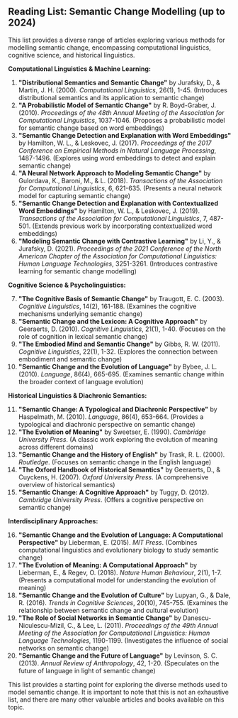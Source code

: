 ## Reading List: Semantic Change Modelling (up to 2024)

This list provides a diverse range of articles exploring various methods for modelling semantic change, encompassing computational linguistics, cognitive science, and historical linguistics.

**Computational Linguistics & Machine Learning:**

1. **"Distributional Semantics and Semantic Change"** by Jurafsky, D., &  Martin, J. H. (2000). *Computational Linguistics*, 26(1), 1-45. (Introduces distributional semantics and its application to semantic change)
2. **"A Probabilistic Model of Semantic Change"** by  R. Boyd-Graber, J.  (2010). *Proceedings of the 48th Annual Meeting of the Association for Computational Linguistics*, 1037-1046. (Proposes a probabilistic model for semantic change based on word embeddings)
3. **"Semantic Change Detection and Explanation with Word Embeddings"** by  Hamilton, W. L.,  &  Leskovec, J. (2017). *Proceedings of the 2017 Conference on Empirical Methods in Natural Language Processing*, 1487-1496. (Explores using word embeddings to detect and explain semantic change)
4. **"A Neural Network Approach to Modeling Semantic Change"** by  Gulordava, K.,  Baroni, M.,  &  L.  (2018). *Transactions of the Association for Computational Linguistics*, 6, 621-635. (Presents a neural network model for capturing semantic change)
5. **"Semantic Change Detection and Explanation with Contextualized Word Embeddings"** by  Hamilton, W. L.,  &  Leskovec, J. (2019). *Transactions of the Association for Computational Linguistics*, 7, 487-501. (Extends previous work by incorporating contextualized word embeddings)
6. **"Modeling Semantic Change with Contrastive Learning"** by  Li, Y.,  &  Jurafsky, D. (2021). *Proceedings of the 2021 Conference of the North American Chapter of the Association for Computational Linguistics: Human Language Technologies*, 3251-3261. (Introduces contrastive learning for semantic change modelling)

**Cognitive Science & Psycholinguistics:**

7. **"The Cognitive Basis of Semantic Change"** by  Traugott, E. C. (2003). *Cognitive Linguistics*, 14(2), 161-188. (Examines the cognitive mechanisms underlying semantic change)
8. **"Semantic Change and the Lexicon: A Cognitive Approach"** by  Geeraerts, D. (2010). *Cognitive Linguistics*, 21(1), 1-40. (Focuses on the role of cognition in lexical semantic change)
9. **"The Embodied Mind and Semantic Change"** by  Gibbs, R. W. (2011). *Cognitive Linguistics*, 22(1), 1-32. (Explores the connection between embodiment and semantic change)
10. **"Semantic Change and the Evolution of Language"** by  Bybee, J. L. (2010). *Language*, 86(4), 665-695. (Examines semantic change within the broader context of language evolution)

**Historical Linguistics & Diachronic Semantics:**

11. **"Semantic Change: A Typological and Diachronic Perspective"** by  Haspelmath, M. (2010). *Language*, 86(4), 653-664. (Provides a typological and diachronic perspective on semantic change)
12. **"The Evolution of Meaning"** by  Sweetser, E. (1990). *Cambridge University Press*. (A classic work exploring the evolution of meaning across different domains)
13. **"Semantic Change and the History of English"** by  Trask, R. L. (2000). *Routledge*. (Focuses on semantic change in the English language)
14. **"The Oxford Handbook of Historical Semantics"** by  Geeraerts, D.,  &  Cuyckens, H. (2007). *Oxford University Press*. (A comprehensive overview of historical semantics)
15. **"Semantic Change: A Cognitive Approach"** by  Tuggy, D. (2012). *Cambridge University Press*. (Offers a cognitive perspective on semantic change)

**Interdisciplinary Approaches:**

16. **"Semantic Change and the Evolution of Language: A Computational Perspective"** by  Lieberman, E. (2015). *MIT Press*. (Combines computational linguistics and evolutionary biology to study semantic change)
17. **"The Evolution of Meaning: A Computational Approach"** by  Lieberman, E.,  &  Regev, O. (2018). *Nature Human Behaviour*, 2(1), 1-7. (Presents a computational model for understanding the evolution of meaning)
18. **"Semantic Change and the Evolution of Culture"** by  Lupyan, G.,  &  Dale, R. (2016). *Trends in Cognitive Sciences*, 20(10), 745-755. (Examines the relationship between semantic change and cultural evolution)
19. **"The Role of Social Networks in Semantic Change"** by  Danescu-Niculescu-Mizil, C.,  &  Lee, L. (2011). *Proceedings of the 49th Annual Meeting of the Association for Computational Linguistics: Human Language Technologies*, 1190-1199. (Investigates the influence of social networks on semantic change)
20. **"Semantic Change and the Future of Language"** by  Levinson, S. C. (2013). *Annual Review of Anthropology*, 42, 1-20. (Speculates on the future of language in light of semantic change)

This list provides a starting point for exploring the diverse methods used to model semantic change. It is important to note that this is not an exhaustive list, and there are many other valuable articles and books available on this topic.